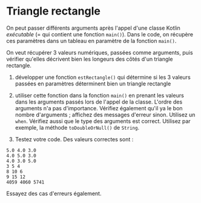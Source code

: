 # Triangle rectangle

On peut passer différents arguments après l'appel d'une classe Kotlin _exécutable_ (= qui contient une fonction `main()`). Dans le code, on récupère ces paramètres dans un tableau en paramètre de la fonction `main()`.

On veut récupérer 3 valeurs numériques, passées comme arguments, puis vérifier qu'elles décrivent bien les longeurs des côtés d'un triangle rectangle.

1. développer une fonction `estRectangle()` qui détermine si les 3 valeurs passées en paramètres déterminent bien un triangle rectangle

2. utiliser cette fonction dans la fonction  `main()` en prenant les valeurs 
dans les arguments passés lors de l'appel de la classe. L'ordre des arguments n'a pas d'importance.
Vérifiez également qu'il ya le bon nombre d'arguments ; affichez des messages d'erreur sinon. Utilisez un `when`.
Vérifiez aussi que le type des arguments est correct. Utilisez par exemple, la méthode  `toDoubleOrNull()` de `String`.

3. Testez votre code. Des valeurs correctes sont :
```
5.0 4.0 3.0
4.0 5.0 3.0
4.0 3.0 5.0
3 5 4
8 10 6
9 15 12
4059 4060 5741
```
Essayez des cas d'erreurs également.